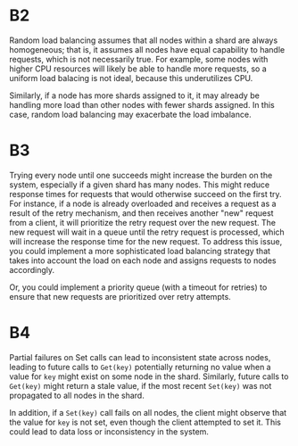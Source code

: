 # B2

Random load balancing assumes that all nodes within a shard are always homogeneous; that is, it assumes all nodes have equal capability to handle requests, which is not necessarily true. For example, some nodes with higher CPU resources will likely be able to handle more requests, so a uniform load balacing is not ideal, because this underutilizes CPU. 

Similarly, if a node has more shards assigned to it, it may already be handling more load than other nodes with fewer shards assigned. In this case, random load balancing may exacerbate the load imbalance.

# B3

Trying every node until one succeeds might increase the burden on the system, especially if a given shard has many nodes. This might reduce response times for requests that would otherwise succeed on the first try. For instance, if a node is already overloaded and receives a request as a result of the retry mechanism, and then receives another "new" request from a client, it will prioritize the retry request over the new request. The new request will wait in a queue until the retry request is processed, which will increase the response time for the new request. To address this issue, you could implement a more sophisticated load balancing strategy that takes into account the load on each node and assigns requests to nodes accordingly. 

Or, you could implement a priority queue (with a timeout for retries) to ensure that new requests are prioritized over retry attempts. 

# B4

Partial failures on Set calls can lead to inconsistent state across nodes, leading to future calls to `Get(key)` potentially returning no value when a value for `key` might exist on some node in the shard. Similarly, future calls to `Get(key)` might return a stale value, if the most recent `Set(key)` was not propagated to all nodes in the shard. 

In addition, if a `Set(key)` call fails on all nodes, the client might observe that the value for `key` is not set, even though the client attempted to set it. This could lead to data loss or inconsistency in the system. 
